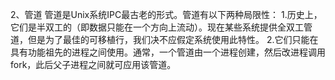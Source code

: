 2、管道
管道是Unix系统IPC最古老的形式。管道有以下两种局限性：
1.历史上，它们是半双工的（即数据只能在一个方向上流动）。现在某些系统提供全双工管道，但是为了最佳的可移植行，我们决不应假定系统使用此特性。
2.它们只能在具有功能祖先的进程之间使用。通常，一个管道由一个进程创建，然后改进程调用fork，此后父子进程之间就可应用该管道。
